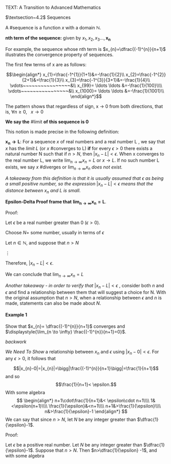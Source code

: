 TEXT: A Transition to Advanced Mathematics

$\textsection~4.2$ Sequences

A #sequence is a function $x$ with a domain $\mathbb{N}$. 

__nth term of the sequence:__ given by $x_{1}, x_{2}, x_{3}..., \mathbf{x_{n}}$ 

For example, the sequence whose nth term is $x_{n}=\dfrac{(-1)^{n}}{n+1}$ illustrates the convergence property of sequences. 

The first few terms of x are as follows:

$$\begin{align*}
x_{1}=\frac{-1^{1}}{1+1}&=-\frac{1}{2}\\
x_{2}=\frac{-1^{2}}{2+1}&=\frac{1}{3}\\
x_{3}=\frac{-1^{3}}{3+1}&=-\frac{1}{4}\\
\vdots~~~~~~~~~~~~~~~~&\\
x_{99}= \ldots \ldots &=-\frac{1}{100}\\\\
\vdots~~~~~~~~~~~~~~~~&\\
x_{1000}= \ldots \ldots &=-\frac{1}{1001}\\
\end{align*}$$

The pattern shows that regardless of sign, x $\rightarrow$ 0 from both directions, that is, $\forall n \ge 0,~~~x \rightarrow 0$ 

__We say the__ #limit __of this sequence is 0__ 

This notion is made precise in the following definition:

$\mathbf{x_{n} \rightarrow L}$: For a sequence $x$ of real numbers and a real number L , we say that $x$ has the _limit L_ (or $x$ #converges to L) __if__ for every $\epsilon>0$ there exists a natural number N such that if $n>N$, then $|x_{n}-L| < \epsilon$. When x converges to the real number L, we write $\displaystyle{\lim_{n \to \infty} x_n =L}$ or $x \rightarrow L$. If no such number L exists, we say $x$ #diverges or $\displaystyle{\lim_{n \to \infty} x_n}$  _does not exist._

_A takeaway from this definition is that it is usually assumed that_ $\epsilon$ _as being a small positive number, so the expression_ $|x_{n}-L| < \epsilon$ _means that the distance between_ $x_n$  _and L is small._  

__Epsilon-Delta Proof frame  that__ $\mathbf{\displaystyle{\lim_{n \to \infty} x_{n}=L}}$. 

Proof:

Let $\epsilon$ be a real number greater than 0 ($\epsilon >0$).

Choose $N =$ some number, usually in terms of $\epsilon$

Let $n \in \mathbb{N}$, and suppose that $n > N$ 

$\vdots$

Therefore, $|x_{n}-L| < \epsilon$.

We can conclude that $\displaystyle{\lim_{n \to \infty} x_{n}=L}$

_Another takeaway - in order to verify that_ $|x_{n}-L| < \epsilon$ , consider both $n$ and $\epsilon$ and find a relationship between them that will suggest a choice for N. With the original assumption that $n>N$, when a relationship between $\epsilon$ and $n$ is made, statements can also be made about $N$.



#### Example 1
Show that $x_{n}= \dfrac{(-1)^{n}}{n+1}$ converges and $\displaystyle{\lim_{n \to \infty} \frac{(-1)^{n}}{n+1}=0}$. 

_backwork_

_We Need To Show_ a relationship between $x_{n}$ and $\epsilon$ using $|x_n - 0| < \epsilon$. For any $\epsilon >0$, it follows that

$$|x_{n}-0|=|x_{n}|=\bigg|\frac{(-1)^{n}}{n+1}\bigg|=\frac{1}{n+1}$$
and so 
$$\frac{1}{n+1}< \epsilon.$$
With some algebra
$$
\begin{align*}
n+1\cdot\frac{1}{n+1}&< \epsilon\cdot n+1\\\\
1&<\epsilon(n+1)\\\\
\frac{1}{\epsilon}&<n+1\\\\
n+1&>\frac{1}{\epsilon}\\\\
n&>\frac{1}{\epsilon}-1
\end{align*}
$$
We can say that since $n>N$, let $N$ be any integer greater than $\dfrac{1}{\epsilon}-1$.

Proof:

Let $\epsilon$ be a positive real number. Let $N$ be any integer greater than $\dfrac{1}{\epsilon}-1$. Suppose that $n>N$. Then $n>\dfrac{1}{\epsilon} -1$, and with some algebra

$$$$